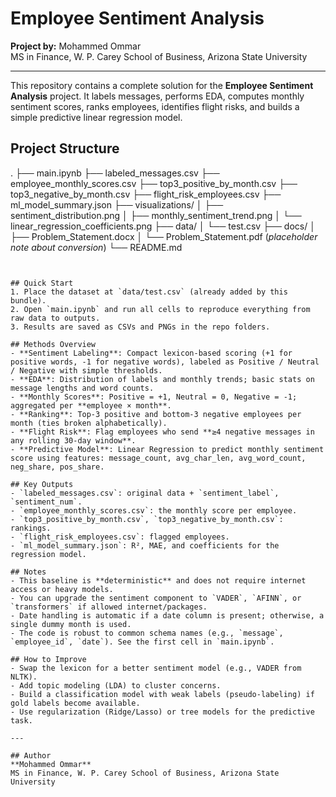 # Employee Sentiment Analysis  

**Project by:** Mohammed Ommar  
MS in Finance, W. P. Carey School of Business, Arizona State University  

---

This repository contains a complete solution for the **Employee Sentiment Analysis** project. It labels messages, performs EDA, computes monthly sentiment scores, ranks employees, identifies flight risks, and builds a simple predictive linear regression model.

## Project Structure

.
├── main.ipynb
├── labeled_messages.csv
├── employee_monthly_scores.csv
├── top3_positive_by_month.csv
├── top3_negative_by_month.csv
├── flight_risk_employees.csv
├── ml_model_summary.json
├── visualizations/
│   ├── sentiment_distribution.png
│   ├── monthly_sentiment_trend.png
│   └── linear_regression_coefficients.png
├── data/
│   └── test.csv
├── docs/
│   ├── Problem_Statement.docx
│   └── Problem_Statement.pdf  (*placeholder note about conversion*)
└── README.md
```


## Quick Start
1. Place the dataset at `data/test.csv` (already added by this bundle).
2. Open `main.ipynb` and run all cells to reproduce everything from raw data to outputs.
3. Results are saved as CSVs and PNGs in the repo folders.

## Methods Overview
- **Sentiment Labeling**: Compact lexicon-based scoring (+1 for positive words, -1 for negative words), labeled as Positive / Neutral / Negative with simple thresholds.
- **EDA**: Distribution of labels and monthly trends; basic stats on message lengths and word counts.
- **Monthly Scores**: Positive = +1, Neutral = 0, Negative = -1; aggregated per **employee × month**.
- **Ranking**: Top-3 positive and bottom-3 negative employees per month (ties broken alphabetically).
- **Flight Risk**: Flag employees who send **≥4 negative messages in any rolling 30-day window**.
- **Predictive Model**: Linear Regression to predict monthly sentiment score using features: message_count, avg_char_len, avg_word_count, neg_share, pos_share.

## Key Outputs
- `labeled_messages.csv`: original data + `sentiment_label`, `sentiment_num`.
- `employee_monthly_scores.csv`: the monthly score per employee.
- `top3_positive_by_month.csv`, `top3_negative_by_month.csv`: rankings.
- `flight_risk_employees.csv`: flagged employees.
- `ml_model_summary.json`: R², MAE, and coefficients for the regression model.

## Notes
- This baseline is **deterministic** and does not require internet access or heavy models.
- You can upgrade the sentiment component to `VADER`, `AFINN`, or `transformers` if allowed internet/packages.
- Date handling is automatic if a date column is present; otherwise, a single dummy month is used.
- The code is robust to common schema names (e.g., `message`, `employee_id`, `date`). See the first cell in `main.ipynb`.

## How to Improve
- Swap the lexicon for a better sentiment model (e.g., VADER from NLTK).
- Add topic modeling (LDA) to cluster concerns.
- Build a classification model with weak labels (pseudo-labeling) if gold labels become available.
- Use regularization (Ridge/Lasso) or tree models for the predictive task.

---

## Author  
**Mohammed Ommar**  
MS in Finance, W. P. Carey School of Business, Arizona State University  
